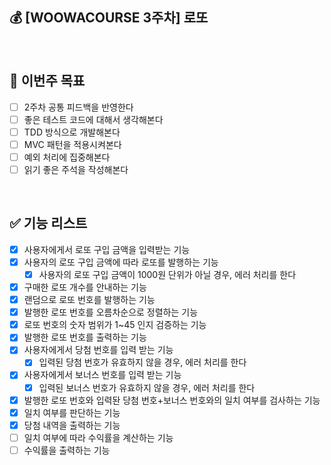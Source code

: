 ## 💰 [WOOWACOURSE 3주차] 로또

<br>

## 🌟 이번주 목표

- [ ] 2주차 공통 피드백을 반영한다
- [ ] 좋은 테스트 코드에 대해서 생각해본다
- [ ] TDD 방식으로 개발해본다
- [ ] MVC 패턴을 적용시켜본다
- [ ] 예외 처리에 집중해본다
- [ ] 읽기 좋은 주석을 작성해본다

<br>

## ✅ 기능 리스트

- [x] 사용자에게서 로또 구입 금액을 입력받는 기능
- [x] 사용자의 로또 구입 금액에 따라 로또를 발행하는 기능
	- [x] 사용자의 로또 구입 금액이 1000원 단위가 아닐 경우, 에러 처리를 한다
- [x] 구매한 로또 개수를 안내하는 기능
- [x] 랜덤으로 로또 번호를 발행하는 기능
- [x] 발행한 로또 번호를 오름차순으로 정렬하는 기능
- [x] 로또 번호의 숫자 범위가 1~45 인지 검증하는 기능
- [x] 발행한 로또 번호를 출력하는 기능
- [x] 사용자에게서 당첨 번호를 입력 받는 기능
	- [x] 입력된 당첨 번호가 유효하지 않을 경우, 에러 처리를 한다
- [x] 사용자에게서 보너스 번호를 입력 받는 기능
	- [x] 입력된 보너스 번호가 유효하지 않을 경우, 에러 처리를 한다
- [x] 발행한 로또 번호와 입력돤 당첨 번호+보너스 번호와의 일치 여부를 검사하는 기능
- [x] 일치 여부를 판단하는 기능
- [x] 당첨 내역을 출력하는 기능
- [ ] 일치 여부에 따라 수익률을 계산하는 기능
- [ ] 수익률을 출력하는 기능